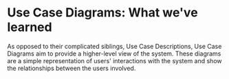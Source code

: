 # Use Case Diagrams: What we've learned

As opposed to their complicated siblings, Use Case Descriptions, Use Case Diagrams aim to provide a higher-level view of the system. These diagrams are a simple representation of users' interactions with the system and show the relationships between the users involved.
